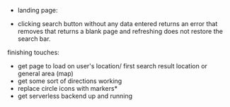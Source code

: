 - landing page:
* clicking search button without any data entered returns an error that removes that returns a blank page and refreshing does not restore the search bar.

finishing touches:
* get page to load on user's location/ first search result location or general area (map)
* get some sort of directions working
* replace circle icons with markers*
* get serverless backend up and running